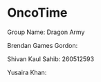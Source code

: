 OncoTime
=========

Group Name: Dragon Army

Brendan Games Gordon: 

Shivan Kaul Sahib: 260512593

Yusaira Khan: 

